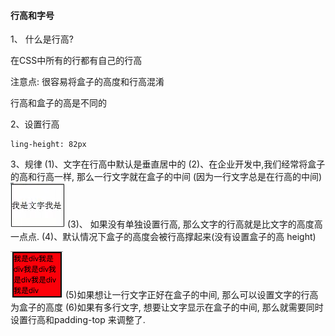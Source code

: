 #### 行高和字号


1、 什么是行高? 

在CSS中所有的行都有自己的行高


注意点: 
很容易将盒子的高度和行高混淆

行高和盒子的高是不同的


2、设置行高
```
ling-height: 82px
```

3、规律
(1)、文字在行高中默认是垂直居中的
(2)、在企业开发中,我们经常将盒子的高和行高一样, 那么一行文字就在盒子的中间 (因为一行文字总是在行高的中间)
![](/assets/lineHeight.png)
(3)、 如果没有单独设置行高, 那么文字的行高就是比文字的高度高一点点.
(4)、默认情况下盒子的高度会被行高撑起来(没有设置盒子的高 height)

![](/assets/boxlineHeight.png)
(5)如果想让一行文字正好在盒子的中间, 那么可以设置文字的行高为盒子的高度
(6)如果有多行文字, 想要让文字显示在盒子的中间, 那么就需要同时设置行高和padding-top 来调整了.
